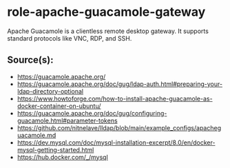 # role-apache-guacamole-gateway 
Apache Guacamole is a clientless remote desktop gateway.
It supports standard protocols like VNC, RDP, and SSH.

## Source(s):
- https://guacamole.apache.org/
- https://guacamole.apache.org/doc/gug/ldap-auth.html#preparing-your-ldap-directory-optional
- https://www.howtoforge.com/how-to-install-apache-guacamole-as-docker-container-on-ubuntu/
- https://guacamole.apache.org/doc/gug/configuring-guacamole.html#parameter-tokens
- https://github.com/nitnelave/lldap/blob/main/example_configs/apacheguacamole.md
- https://dev.mysql.com/doc/mysql-installation-excerpt/8.0/en/docker-mysql-getting-started.html
- https://hub.docker.com/_/mysql
